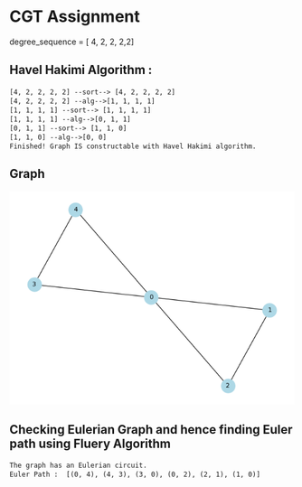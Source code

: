 # CGT Assignment

 degree_sequence = [ 4, 2, 2, 2,2]

## Havel Hakimi Algorithm : 
 ```
 [4, 2, 2, 2, 2] --sort--> [4, 2, 2, 2, 2]
[4, 2, 2, 2, 2] --alg-->[1, 1, 1, 1]
[1, 1, 1, 1] --sort--> [1, 1, 1, 1]
[1, 1, 1, 1] --alg-->[0, 1, 1]
[0, 1, 1] --sort--> [1, 1, 0]
[1, 1, 0] --alg-->[0, 0]
Finished! Graph IS constructable with Havel Hakimi algorithm.
```
## Graph 
![Graph Drawing](graph.png)

## Checking Eulerian Graph and hence finding Euler path using Fluery Algorithm

```
The graph has an Eulerian circuit.
Euler Path :  [(0, 4), (4, 3), (3, 0), (0, 2), (2, 1), (1, 0)]
``` 
